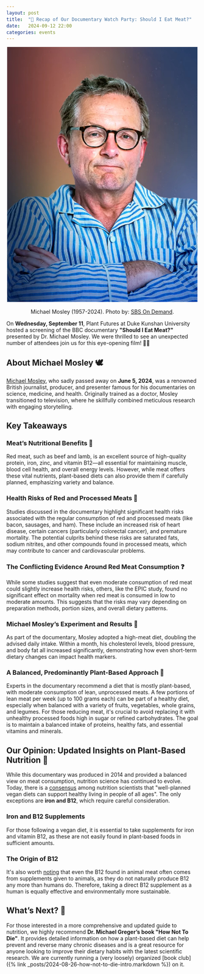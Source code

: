 ```yaml
---
layout: post
title:  "🌿 Recap of Our Documentary Watch Party: Should I Eat Meat?"
date:   2024-09-12 22:00
categories: events
---
```


<center>
    <img src="/images/2024/should-i-eat-meat/michael-mosley.jpg"
    width="500" alt="Michael Mosley (1957-2024)" />
    <p>Michael Mosley (1957-2024). Photo by: <a href="https://www.youtube.com/@SBSOnDemand">SBS On Demand</a>.</p>
</center>

On **Wednesday, September 11**, Plant Futures at Duke Kunshan University
hosted a screening of the BBC documentary **"Should I Eat Meat?"** presented by Dr. Michael Mosley.
We were thrilled to see an unexpected number of attendees join us for this eye-opening film! 🎥🍿

## About Michael Mosley 🕊️

[Michael Mosley](https://en.wikipedia.org/wiki/Michael_Mosley),
who sadly passed away on **June 5, 2024**,
was a renowned British journalist, producer, and presenter famous for his documentaries on science,
medicine, and health.
Originally trained as a doctor, Mosley transitioned to television, where he
skillfully combined meticulous research with engaging storytelling.

## Key Takeaways

### Meat’s Nutritional Benefits 🥩

Red meat, such as beef and lamb, is an excellent source of high-quality protein, iron,
zinc, and vitamin B12—all essential for maintaining muscle, blood cell health, and overall
energy levels. However, while meat offers these vital nutrients, plant-based diets can
also provide them if carefully planned, emphasizing variety and balance.

### Health Risks of Red and Processed Meats 🚨

Studies discussed in the documentary highlight significant health risks associated with
the regular consumption of red and processed meats (like bacon, sausages, and ham). These
include an increased risk of heart disease, certain cancers (particularly colorectal
cancer), and premature mortality. The potential culprits behind these risks are saturated
fats, sodium nitrites, and other compounds found in processed meats, which may contribute
to cancer and cardiovascular problems.

### The Conflicting Evidence Around Red Meat Consumption ❓

While some studies suggest that even moderate consumption of red meat could slightly
increase health risks, others, like the EPIC study, found no significant effect on
mortality when red meat is consumed in low to moderate amounts. This suggests that the
risks may vary depending on preparation methods, portion sizes, and overall dietary
patterns.

### Michael Mosley’s Experiment and Results 🧪

As part of the documentary, Mosley adopted a high-meat diet, doubling the advised daily
intake. Within a month, his cholesterol levels, blood pressure, and body fat all increased
significantly, demonstrating how even short-term dietary changes can impact health
markers.

### A Balanced, Predominantly Plant-Based Approach 🌿

Experts in the documentary recommend a diet that is mostly plant-based, with moderate
consumption of lean, unprocessed meats. A few portions of lean meat per week (up to 100
grams each) can be part of a healthy diet, especially when balanced with a variety of
fruits, vegetables, whole grains, and legumes. For those reducing meat, it's crucial to
avoid replacing it with unhealthy processed foods high in sugar or refined carbohydrates.
The goal is to maintain a balanced intake of proteins, healthy fats, and essential
vitamins and minerals.

## Our Opinion: Updated Insights on Plant-Based Nutrition 🌱

While this documentary was produced in 2014 and provided a balanced view on meat
consumption, nutrition science has continued to evolve. Today, there is a 
[consensus](https://www.vegansociety.com/resources/nutrition-and-health/nutrition-overview-0)
among nutrition scientists that "well-planned vegan diets can support healthy living in people of all ages".
The only exceptions are **iron and B12**, which require careful consideration.

### Iron and B12 Supplements

For those following a vegan diet, it is essential to take supplements for iron and vitamin
B12, as these are not easily found in plant-based foods in sufficient amounts.

### The Origin of B12

It's also worth [noting](https://www.forksoverknives.com/wellness/vitamin-b12-questions-answered-2/) that even the B12 found in animal meat often comes from supplements
given to animals, as they do not naturally produce B12 any more than humans do. Therefore,
taking a direct B12 supplement as a human is equally effective and environmentally more
sustainable.

## What’s Next? 🤔

For those interested in a more comprehensive and updated guide to nutrition, we highly
recommend **Dr. Michael Greger’s book "How Not To Die"**. It provides detailed information
on how a plant-based diet can help prevent and reverse many chronic diseases and is a
great resource for anyone looking to improve their dietary habits with the latest
scientific research.
We are currently running a (very loosely) organized [book club]({% link _posts/2024-08-26-how-not-to-die-intro.markdown %}) on it.

